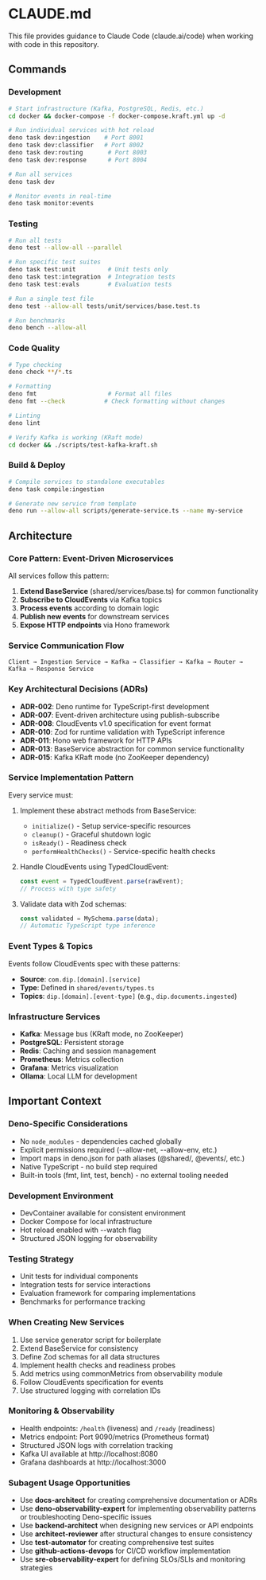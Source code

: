 # CLAUDE.md

This file provides guidance to Claude Code (claude.ai/code) when working with code in this repository.

## Commands

### Development

```bash
# Start infrastructure (Kafka, PostgreSQL, Redis, etc.)
cd docker && docker-compose -f docker-compose.kraft.yml up -d

# Run individual services with hot reload
deno task dev:ingestion    # Port 8001
deno task dev:classifier   # Port 8002
deno task dev:routing       # Port 8003
deno task dev:response      # Port 8004

# Run all services
deno task dev

# Monitor events in real-time
deno task monitor:events
```

### Testing

```bash
# Run all tests
deno test --allow-all --parallel

# Run specific test suites
deno task test:unit         # Unit tests only
deno task test:integration  # Integration tests
deno task test:evals        # Evaluation tests

# Run a single test file
deno test --allow-all tests/unit/services/base.test.ts

# Run benchmarks
deno bench --allow-all
```

### Code Quality

```bash
# Type checking
deno check **/*.ts

# Formatting
deno fmt                    # Format all files
deno fmt --check           # Check formatting without changes

# Linting
deno lint

# Verify Kafka is working (KRaft mode)
cd docker && ./scripts/test-kafka-kraft.sh
```

### Build & Deploy

```bash
# Compile services to standalone executables
deno task compile:ingestion

# Generate new service from template
deno run --allow-all scripts/generate-service.ts --name my-service
```

## Architecture

### Core Pattern: Event-Driven Microservices

All services follow this pattern:

1. **Extend BaseService** (shared/services/base.ts) for common functionality
2. **Subscribe to CloudEvents** via Kafka topics
3. **Process events** according to domain logic
4. **Publish new events** for downstream services
5. **Expose HTTP endpoints** via Hono framework

### Service Communication Flow

```
Client → Ingestion Service → Kafka → Classifier → Kafka → Router → Kafka → Response Service
```

### Key Architectural Decisions (ADRs)

- **ADR-002**: Deno runtime for TypeScript-first development
- **ADR-007**: Event-driven architecture using publish-subscribe
- **ADR-008**: CloudEvents v1.0 specification for event format
- **ADR-010**: Zod for runtime validation with TypeScript inference
- **ADR-011**: Hono web framework for HTTP APIs
- **ADR-013**: BaseService abstraction for common service functionality
- **ADR-015**: Kafka KRaft mode (no ZooKeeper dependency)

### Service Implementation Pattern

Every service must:

1. Implement these abstract methods from BaseService:
   - `initialize()` - Setup service-specific resources
   - `cleanup()` - Graceful shutdown logic
   - `isReady()` - Readiness check
   - `performHealthChecks()` - Service-specific health checks

2. Handle CloudEvents using TypedCloudEvent:
   ```typescript
   const event = TypedCloudEvent.parse(rawEvent);
   // Process with type safety
   ```

3. Validate data with Zod schemas:
   ```typescript
   const validated = MySchema.parse(data);
   // Automatic TypeScript type inference
   ```

### Event Types & Topics

Events follow CloudEvents spec with these patterns:

- **Source**: `com.dip.[domain].[service]`
- **Type**: Defined in `shared/events/types.ts`
- **Topics**: `dip.[domain].[event-type]` (e.g., `dip.documents.ingested`)

### Infrastructure Services

- **Kafka**: Message bus (KRaft mode, no ZooKeeper)
- **PostgreSQL**: Persistent storage
- **Redis**: Caching and session management
- **Prometheus**: Metrics collection
- **Grafana**: Metrics visualization
- **Ollama**: Local LLM for development

## Important Context

### Deno-Specific Considerations

- No `node_modules` - dependencies cached globally
- Explicit permissions required (--allow-net, --allow-env, etc.)
- Import maps in deno.json for path aliases (@shared/, @events/, etc.)
- Native TypeScript - no build step required
- Built-in tools (fmt, lint, test, bench) - no external tooling needed

### Development Environment

- DevContainer available for consistent environment
- Docker Compose for local infrastructure
- Hot reload enabled with --watch flag
- Structured JSON logging for observability

### Testing Strategy

- Unit tests for individual components
- Integration tests for service interactions
- Evaluation framework for comparing implementations
- Benchmarks for performance tracking

### When Creating New Services

1. Use service generator script for boilerplate
2. Extend BaseService for consistency
3. Define Zod schemas for all data structures
4. Implement health checks and readiness probes
5. Add metrics using commonMetrics from observability module
6. Follow CloudEvents specification for events
7. Use structured logging with correlation IDs

### Monitoring & Observability

- Health endpoints: `/health` (liveness) and `/ready` (readiness)
- Metrics endpoint: Port 9090/metrics (Prometheus format)
- Structured JSON logs with correlation tracking
- Kafka UI available at http://localhost:8080
- Grafana dashboards at http://localhost:3000

### Subagent Usage Opportunities

- Use **docs-architect** for creating comprehensive documentation or ADRs
- Use **deno-observability-expert** for implementing observability patterns or troubleshooting Deno-specific issues
- Use **backend-architect** when designing new services or API endpoints
- Use **architect-reviewer** after structural changes to ensure consistency
- Use **test-automator** for creating comprehensive test suites
- Use **github-actions-devops** for CI/CD workflow implementation
- Use **sre-observability-expert** for defining SLOs/SLIs and monitoring strategies

